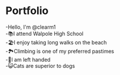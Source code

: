# Portfolio
-Hello, I'm @clearm1\
-📚I attend Walpole High School\
-🏖️I enjoy taking long walks on the beach\
-🏞️Climbing is one of my preferred pastimes\
-🙌I am left handed\
-😺Cats are superior to dogs

